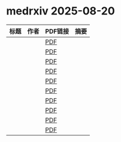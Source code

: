 # medrxiv 2025-08-20

| 标题 | 作者 | PDF链接 |  摘要 |
|------|------|--------|------|
|  |  | [PDF](https://doi.org/10.1101/2024.03.30.24305115) |  |
|  |  | [PDF](https://doi.org/10.1101/2023.11.14.23298452) |  |
|  |  | [PDF](https://doi.org/10.1101/2025.08.17.25333849) |  |
|  |  | [PDF](https://doi.org/10.1101/2025.08.15.25333773) |  |
|  |  | [PDF](https://doi.org/10.1101/2025.08.15.25333221) |  |
|  |  | [PDF](https://doi.org/10.1101/2025.08.15.25333621) |  |
|  |  | [PDF](https://doi.org/10.1101/2025.08.15.25331834) |  |
|  |  | [PDF](https://doi.org/10.1101/2025.08.15.25333806) |  |
|  |  | [PDF](https://doi.org/10.1101/2025.08.15.25333810) |  |
|  |  | [PDF](https://doi.org/10.1101/2025.08.14.25333613) |  |
